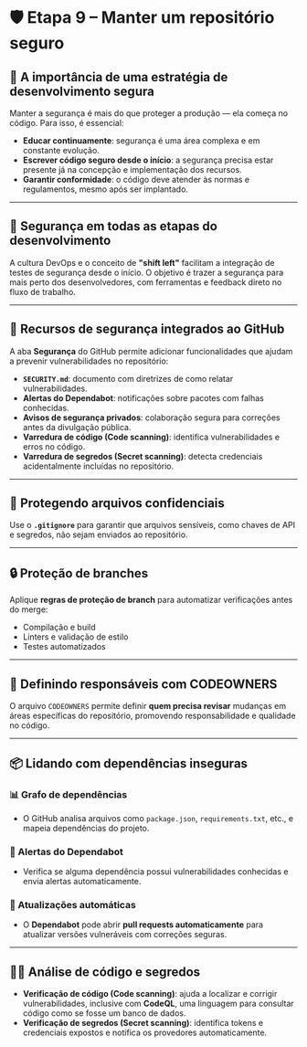 # 🛡️ Etapa 9 – Manter um repositório seguro

## 🔐 A importância de uma estratégia de desenvolvimento segura

Manter a segurança é mais do que proteger a produção — ela começa no código. Para isso, é essencial:

- **Educar continuamente**: segurança é uma área complexa e em constante evolução.
- **Escrever código seguro desde o início**: a segurança precisa estar presente já na concepção e implementação dos recursos.
- **Garantir conformidade**: o código deve atender às normas e regulamentos, mesmo após ser implantado.

---

## 🧪 Segurança em todas as etapas do desenvolvimento

A cultura DevOps e o conceito de **"shift left"** facilitam a integração de testes de segurança desde o início. O objetivo é trazer a segurança para mais perto dos desenvolvedores, com ferramentas e feedback direto no fluxo de trabalho.

---

## 🧰 Recursos de segurança integrados ao GitHub

A aba **Segurança** do GitHub permite adicionar funcionalidades que ajudam a prevenir vulnerabilidades no repositório:

- **`SECURITY.md`**: documento com diretrizes de como relatar vulnerabilidades.
- **Alertas do Dependabot**: notificações sobre pacotes com falhas conhecidas.
- **Avisos de segurança privados**: colaboração segura para correções antes da divulgação pública.
- **Varredura de código (Code scanning)**: identifica vulnerabilidades e erros no código.
- **Varredura de segredos (Secret scanning)**: detecta credenciais acidentalmente incluídas no repositório.

---

## 📁 Protegendo arquivos confidenciais

Use o **`.gitignore`** para garantir que arquivos sensíveis, como chaves de API e segredos, não sejam enviados ao repositório.

---

## 🔒 Proteção de branches

Aplique **regras de proteção de branch** para automatizar verificações antes do merge:

- Compilação e build
- Linters e validação de estilo
- Testes automatizados

---

## 👥 Definindo responsáveis com CODEOWNERS

O arquivo `CODEOWNERS` permite definir **quem precisa revisar** mudanças em áreas específicas do repositório, promovendo responsabilidade e qualidade no código.

---

## 📦 Lidando com dependências inseguras

### 📊 Grafo de dependências

- O GitHub analisa arquivos como `package.json`, `requirements.txt`, etc., e mapeia dependências do projeto.

### 🚨 Alertas do Dependabot

- Verifica se alguma dependência possui vulnerabilidades conhecidas e envia alertas automaticamente.

### 🔄 Atualizações automáticas

- O **Dependabot** pode abrir **pull requests automaticamente** para atualizar versões vulneráveis com correções seguras.

---

## 🕵️‍♀️ Análise de código e segredos

- **Verificação de código (Code scanning)**: ajuda a localizar e corrigir vulnerabilidades, inclusive com **CodeQL**, uma linguagem para consultar código como se fosse um banco de dados.
- **Verificação de segredos (Secret scanning)**: identifica tokens e credenciais expostos e notifica os provedores automaticamente.